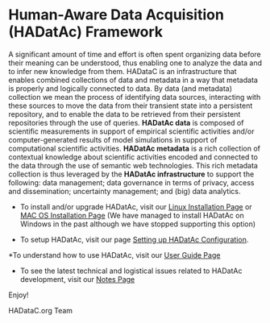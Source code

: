 # Human-Aware Data Acquisition (HADatAc) Framework

A significant amount of time and effort is often spent organizing data before their meaning can be understood, thus enabling one to analyze the data and to infer new knowledge from them. HADataC is an infrastructure that enables combined collections of data and metadata in a way that metadata is properly and logically connected to data. By data (and metadata) collection we mean the process of identifying data sources, interacting with these sources to move the data from their transient state into a persistent repository, and to enable the data to be retrieved from their persistent repositories through the use of queries. **HADatAc data** is composed of scientific measurements in support of empirical scientific activities and/or computer-generated results of model simulations in support of computational scientific activities. **HADatAc metadata** is a rich collection of contextual knowledge about scientific activities encoded and connected to the data through the use of semantic web technologies. This rich metadata collection is thus leveraged by the **HADatAc infrastructure** to support the following: data management; data governance in terms of privacy, access and dissemination; uncertainty management; and (big) data analytics.  

* To install and/or upgrade HADatAc, visit our [Linux Installation Page](/paulopinheiro1234/hadatac/wiki/Installing-for-Linux-(Developer)) or [MAC OS Installation Page](/paulopinheiro1234/hadatac/wiki/Installing-for-MacOS-(OSX)) (We have managed to install HADatAc on Windows in the past although we have stopped supporting this option)

* To setup HADatAc, visit our page [Setting up HADatAc Configuration](/paulopinheiro1234/hadatac/wiki/Setting-up-HADatAc-Configuration). 

*To understand how to use HADatAc, visit our [User Guide Page](https://github.com/paulopinheiro1234/hadatac/wiki/HADatAc-User-Guide)

* To see the latest technical and logistical issues related to HADatAc development, visit our [Notes Page](/paulopinheiro1234/hadatac/wiki/notes)

Enjoy!

HADataC.org Team 
